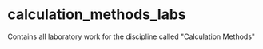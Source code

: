 # calculation_methods_labs
Contains all laboratory work for the discipline called "Calculation Methods"
